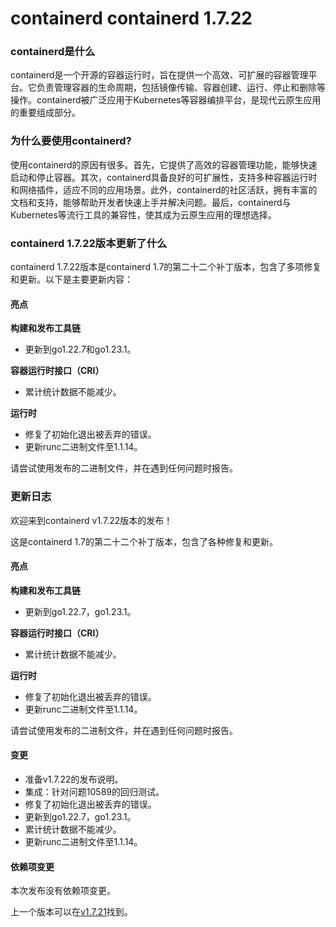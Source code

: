 # containerd containerd 1.7.22
### containerd是什么

containerd是一个开源的容器运行时，旨在提供一个高效、可扩展的容器管理平台。它负责管理容器的生命周期，包括镜像传输、容器创建、运行、停止和删除等操作。containerd被广泛应用于Kubernetes等容器编排平台，是现代云原生应用的重要组成部分。

### 为什么要使用containerd?

使用containerd的原因有很多。首先，它提供了高效的容器管理功能，能够快速启动和停止容器。其次，containerd具备良好的可扩展性，支持多种容器运行时和网络插件，适应不同的应用场景。此外，containerd的社区活跃，拥有丰富的文档和支持，能够帮助开发者快速上手并解决问题。最后，containerd与Kubernetes等流行工具的兼容性，使其成为云原生应用的理想选择。

### containerd 1.7.22版本更新了什么

containerd 1.7.22版本是containerd 1.7的第二十二个补丁版本，包含了多项修复和更新。以下是主要更新内容：

#### 亮点

**构建和发布工具链**
- 更新到go1.22.7和go1.23.1。

**容器运行时接口（CRI）**
- 累计统计数据不能减少。

**运行时**
- 修复了初始化退出被丢弃的错误。
- 更新runc二进制文件至1.1.14。

请尝试使用发布的二进制文件，并在遇到任何问题时报告。

### 更新日志

欢迎来到containerd v1.7.22版本的发布！

这是containerd 1.7的第二十二个补丁版本，包含了各种修复和更新。

#### 亮点

**构建和发布工具链**
- 更新到go1.22.7，go1.23.1。

**容器运行时接口（CRI）**
- 累计统计数据不能减少。

**运行时**
- 修复了初始化退出被丢弃的错误。
- 更新runc二进制文件至1.1.14。

请尝试使用发布的二进制文件，并在遇到任何问题时报告。

#### 变更

- 准备v1.7.22的发布说明。
- 集成：针对问题10589的回归测试。
- 修复了初始化退出被丢弃的错误。
- 更新到go1.22.7，go1.23.1。
- 累计统计数据不能减少。
- 更新runc二进制文件至1.1.14。

#### 依赖项变更

本次发布没有依赖项变更。

上一个版本可以在[v1.7.21](https://github.com/containerd/containerd/releases/tag/v1.7.21)找到。
